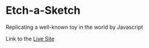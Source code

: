 # Etch-a-Sketch
Replicating a well-known toy in the world by Javascript

Link to the [Live Site]((https://jackywooks.github.io/Etch-a-Sketch/))
